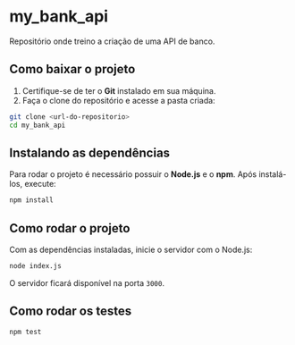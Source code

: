 # my_bank_api

Repositório onde treino a criação de uma API de banco.

## Como baixar o projeto

1. Certifique-se de ter o **Git** instalado em sua máquina.
2. Faça o clone do repositório e acesse a pasta criada:

```bash
git clone <url-do-repositorio>
cd my_bank_api
```

## Instalando as dependências

Para rodar o projeto é necessário possuir o **Node.js** e o **npm**. Após instalá-los, execute:

```bash
npm install
```

## Como rodar o projeto

Com as dependências instaladas, inicie o servidor com o Node.js:

```bash
node index.js
```

O servidor ficará disponível na porta `3000`.

## Como rodar os testes

```bash
npm test
```